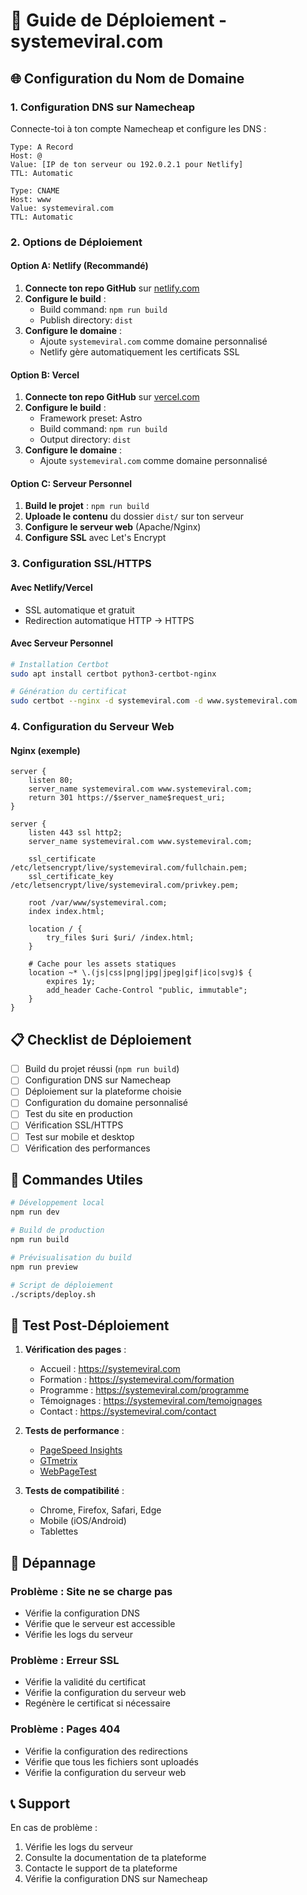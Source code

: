 # 🚀 Guide de Déploiement - systemeviral.com

## 🌐 Configuration du Nom de Domaine

### 1. Configuration DNS sur Namecheap

Connecte-toi à ton compte Namecheap et configure les DNS :

```
Type: A Record
Host: @
Value: [IP de ton serveur ou 192.0.2.1 pour Netlify]
TTL: Automatic

Type: CNAME
Host: www
Value: systemeviral.com
TTL: Automatic
```

### 2. Options de Déploiement

#### Option A: Netlify (Recommandé)
1. **Connecte ton repo GitHub** sur [netlify.com](https://netlify.com)
2. **Configure le build** :
   - Build command: `npm run build`
   - Publish directory: `dist`
3. **Configure le domaine** :
   - Ajoute `systemeviral.com` comme domaine personnalisé
   - Netlify gère automatiquement les certificats SSL

#### Option B: Vercel
1. **Connecte ton repo GitHub** sur [vercel.com](https://vercel.com)
2. **Configure le build** :
   - Framework preset: Astro
   - Build command: `npm run build`
   - Output directory: `dist`
3. **Configure le domaine** :
   - Ajoute `systemeviral.com` comme domaine personnalisé

#### Option C: Serveur Personnel
1. **Build le projet** : `npm run build`
2. **Uploade le contenu** du dossier `dist/` sur ton serveur
3. **Configure le serveur web** (Apache/Nginx)
4. **Configure SSL** avec Let's Encrypt

### 3. Configuration SSL/HTTPS

#### Avec Netlify/Vercel
- SSL automatique et gratuit
- Redirection automatique HTTP → HTTPS

#### Avec Serveur Personnel
```bash
# Installation Certbot
sudo apt install certbot python3-certbot-nginx

# Génération du certificat
sudo certbot --nginx -d systemeviral.com -d www.systemeviral.com
```

### 4. Configuration du Serveur Web

#### Nginx (exemple)
```nginx
server {
    listen 80;
    server_name systemeviral.com www.systemeviral.com;
    return 301 https://$server_name$request_uri;
}

server {
    listen 443 ssl http2;
    server_name systemeviral.com www.systemeviral.com;
    
    ssl_certificate /etc/letsencrypt/live/systemeviral.com/fullchain.pem;
    ssl_certificate_key /etc/letsencrypt/live/systemeviral.com/privkey.pem;
    
    root /var/www/systemeviral.com;
    index index.html;
    
    location / {
        try_files $uri $uri/ /index.html;
    }
    
    # Cache pour les assets statiques
    location ~* \.(js|css|png|jpg|jpeg|gif|ico|svg)$ {
        expires 1y;
        add_header Cache-Control "public, immutable";
    }
}
```

## 📋 Checklist de Déploiement

- [ ] Build du projet réussi (`npm run build`)
- [ ] Configuration DNS sur Namecheap
- [ ] Déploiement sur la plateforme choisie
- [ ] Configuration du domaine personnalisé
- [ ] Test du site en production
- [ ] Vérification SSL/HTTPS
- [ ] Test sur mobile et desktop
- [ ] Vérification des performances

## 🔧 Commandes Utiles

```bash
# Développement local
npm run dev

# Build de production
npm run build

# Prévisualisation du build
npm run preview

# Script de déploiement
./scripts/deploy.sh
```

## 📱 Test Post-Déploiement

1. **Vérification des pages** :
   - Accueil : https://systemeviral.com
   - Formation : https://systemeviral.com/formation
   - Programme : https://systemeviral.com/programme
   - Témoignages : https://systemeviral.com/temoignages
   - Contact : https://systemeviral.com/contact

2. **Tests de performance** :
   - [PageSpeed Insights](https://pagespeed.web.dev/)
   - [GTmetrix](https://gtmetrix.com/)
   - [WebPageTest](https://www.webpagetest.org/)

3. **Tests de compatibilité** :
   - Chrome, Firefox, Safari, Edge
   - Mobile (iOS/Android)
   - Tablettes

## 🚨 Dépannage

### Problème : Site ne se charge pas
- Vérifie la configuration DNS
- Vérifie que le serveur est accessible
- Vérifie les logs du serveur

### Problème : Erreur SSL
- Vérifie la validité du certificat
- Vérifie la configuration du serveur web
- Regénère le certificat si nécessaire

### Problème : Pages 404
- Vérifie la configuration des redirections
- Vérifie que tous les fichiers sont uploadés
- Vérifie la configuration du serveur web

## 📞 Support

En cas de problème :
1. Vérifie les logs du serveur
2. Consulte la documentation de ta plateforme
3. Contacte le support de ta plateforme
4. Vérifie la configuration DNS sur Namecheap
